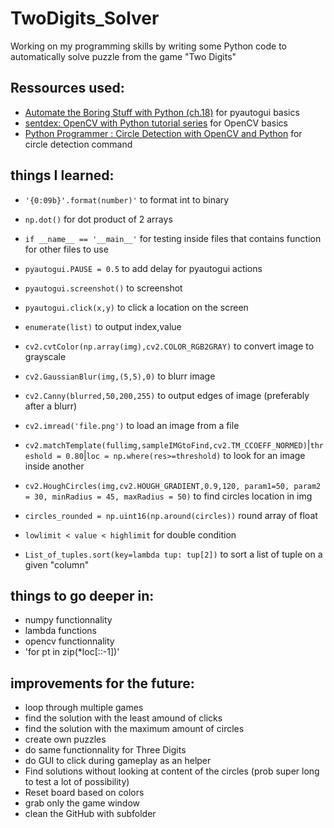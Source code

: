 # TwoDigits_Solver
Working on my programming skills by writing some Python code to automatically solve puzzle from the game "Two Digits"

## Ressources used:
* [Automate the Boring Stuff with Python (ch.18)](https://automatetheboringstuff.com/chapter18/) for pyautogui basics
* [sentdex: OpenCV with Python tutorial series](https://pythonprogramming.net/loading-images-python-opencv-tutorial/) for OpenCV basics
* [Python Programmer : Circle Detection with OpenCV and Python](https://www.youtube.com/watch?v=-o9jNEbR5P8) for circle detection command

## things I learned: 
* `'{0:09b}'.format(number)'` to format int to binary
*  `np.dot()` for dot product of 2 arrays
* `if __name__ == '__main__'` for testing inside files that contains function for other files to use
* `pyautogui.PAUSE = 0.5` to add delay for pyautogui actions
* `pyautogui.screenshot()` to screenshot
* `pyautogui.click(x,y)` to click a location on the screen
* `enumerate(list)` to output index,value
* `cv2.cvtColor(np.array(img),cv2.COLOR_RGB2GRAY)` to convert image to grayscale
* `cv2.GaussianBlur(img,(5,5),0)` to blurr image
* `cv2.Canny(blurred,50,200,255)` to output edges of image (preferably after a blurr)
* `cv2.imread('file.png')` to load an image from a file
* `cv2.matchTemplate(fullimg,sampleIMGtoFind,cv2.TM_CCOEFF_NORMED)`|`threshold = 0.80`|`loc = np.where(res>=threshold)`  to look for an image inside another


* `cv2.HoughCircles(img,cv2.HOUGH_GRADIENT,0.9,120, param1=50, param2 = 30, minRadius = 45, maxRadius = 50)` to find circles location in img
* `circles_rounded = np.uint16(np.around(circles))` round array of float
* `lowlimit < value < highlimit` for double condition 
* `List_of_tuples.sort(key=lambda tup: tup[2])` to sort a list of tuple on a given "column"

## things to go deeper in:
* numpy functionnality
* lambda functions
* opencv functionnality
* 'for pt in zip(*loc[::-1])'

## improvements for the future:
* loop through multiple games
* find the solution with the least amound of clicks
* find the solution with the maximum amount of circles
* create own puzzles
* do same functionnality for Three Digits
* do GUI to click during gameplay as an helper
* Find solutions without looking at content of the circles (prob super long to test a lot of possibility)
* Reset board based on colors
* grab only the game window
* clean the GitHub with subfolder
